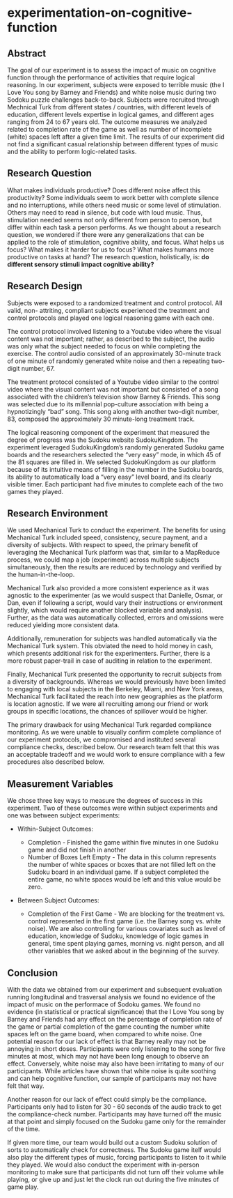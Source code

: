 # experimentation-on-cognitive-function

## Abstract

The goal of our experiment is to assess the impact of music on cognitive function through the performance of activities that require logical reasoning. In our experiment, subjects were exposed to terrible music (the I Love You song by Barney and Friends) and white noise music during two Sodoku puzzle challenges back-to-back. Subjects were recruited through Mechnical Turk from different states / countries, with different levels of education, different levels expertise in logical games, and different ages ranging from 24 to 67 years old. The outcome measures we analyzed related to completion rate of the game as well as number of incomplete (white) spaces left after a given time limit. The results of our experiment did not find a significant casual relationship between different types of music and the ability to perform logic-related tasks.


## Research Question

What makes individuals productive? Does different noise affect this productivity? Some individuals seem to work better with complete silence and no interruptions, while others need music or some level of stimulation. Others may need to read in silence, but code with loud music. Thus, stimulation needed seems not only different from person to person, but differ within each task a person performs. As we thought about a research question, we wondered if there were any generalizations that can be applied to the role of stimulation, cognitive ability, and focus. What helps us focus? What makes it harder for us to focus? What makes humans more productive on tasks at hand? The research question, holistically, is: **do different sensory stimuli impact cognitive ability?**


## Research Design

Subjects were exposed to a randomized treatment and control protocol. All valid, non- attriting, compliant subjects experienced the treatment and control protocols and played one logical reasoning game with each one.

The control protocol involved listening to a Youtube video where the visual content was not important; rather, as described to the subject, the audio was only what the subject needed to focus on while completing the exercise. The control audio consisted of an approximately 30-minute track of one minute of randomly generated white noise and then a repeating two-digit number, 67.

The treatment protocol consisted of a Youtube video similar to the control video where the visual content was not important but consisted of a song associated with the children’s television show Barney & Friends. This song was selected due to its millennial pop-culture association with being a hypnotizingly “bad” song. This song along with another two-digit number, 83, composed the approximately 30 minute-long treatment track.

The logical reasoning component of the experiment that measured the degree of progress was the Sudoku website SudokuKingdom. The experiment leveraged SudokuKingdom’s randomly generated Sudoku game boards and the researchers selected the “very easy” mode, in which 45 of the 81 squares are filled in. We selected SudokuKingdom as our platform because of its intuitive means of filling in the number in the Sudoku boards, its ability to automatically load a “very easy” level board, and its clearly visible timer. Each participant had five minutes to complete each of the two games they played.


## Research Environment

We used Mechanical Turk to conduct the experiment. The benefits for using Mechanical Turk included speed, consistency, secure payment, and a diversity of subjects. With respect to speed, the primary benefit of leveraging the Mechanical Turk platform was that, similar to a MapReduce process, we could map a job (experiment) across multiple subjects simultaneously, then the results are reduced by technology and verified by the human-in-the-loop.

Mechanical Turk also provided a more consistent experience as it was agnostic to the experimenter (as we would suspect that Danielle, Osmar, or Dan, even if following a script, would vary their instructions or environment slightly, which would require another blocked variable and analysis). Further, as the data was automatically collected, errors and omissions were reduced yielding more consistent data.

Additionally, remuneration for subjects was handled automatically via the Mechanical Turk system. This obviated the need to hold money in cash, which presents additional risk for the experimenters. Further, there is a more robust paper-trail in case of auditing in relation to the experiment.

Finally, Mechanical Turk presented the opportunity to recruit subjects from a diversity of backgrounds. Whereas we would previously have been limited to engaging with local subjects in the Berkeley, Miami, and New York areas, Mechanical Turk facilitated the reach into new geographies as the platform is location agnostic. If we were all recruiting among our friend or work groups in specific locations, the chances of spillover would be higher.

The primary drawback for using Mechanical Turk regarded compliance monitoring. As we were unable to visually confirm complete compliance of our experiment protocols, we compromised and instituted several compliance checks, described below. Our research team felt that this was an acceptable tradeoff and we would work to ensure compliance with a few procedures also described below.


## Measurement Variables

We chose three key ways to measure the degrees of success in this experiment. Two of these outcomes were within subject experiments and one was between subject experiments:
* Within-Subject Outcomes:
  + Completion - Finished the game within five minutes in one Sudoku game and did not finish in another
  + Number of Boxes Left Empty - The data in this column represents the number of white spaces or boxes that are not filled left on the Sudoku board in an individual game. If a subject completed the entire game, no white spaces would be left and this value would be zero. 

* Between Subject Outcomes:
  + Completion of the First Game - We are blocking for the treatment vs. control represented in the first game (i.e. the Barney song vs. white noise). We are also controlling for various covariates such as level of education, knowledge of Sudoku, knowledge of logic games in general, time spent playing games, morning vs. night person, and all other variables that we asked about in the beginning of the survey.
  

## Conclusion

With the data we obtained from our experiment and subsequent evaluation running longitudinal and trasversal analysis we found no evidence of the impact of music on the performace of Sodoku games. We found no evidence (in statistical or practical significance) that the I Love You song by Barney and Friends had any effect on the percentage of completion rate of the game or partial completion of the game counting the number white spaces left on the game board, when compared to white noise.
One potential reason for our lack of effect is that Barney really may not be annoying in short doses. Participants were only listening to the song for five minutes at most, which may not have been long enough to observe an effect. Conversely, white noise may also have been irritating to many of our participants. While articles have shown that white noise is quite soothing and can help cognitive function, our sample of participants may not have felt that way.

Another reason for our lack of effect could simply be the compliance. Participants only had to listen for 30 - 60 seconds of the audio track to get the compliance-check number. Participants may have turned off the music at that point and simply focused on the Sudoku game only for the remainder of the time.

If given more time, our team would build out a custom Sudoku solution of sorts to automatically check for correctness. The Sudoku game itelf would also play the different types of music, forcing participants to listen to it while they played. We would also conduct the experiment with in-person monitoring to make sure that participants did not turn off their volume while playing, or give up and just let the clock run out during the five minutes of game play.
